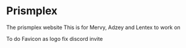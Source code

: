 # Prismplex
The prismplex website
This is for Mervy, Adzey and Lentex to work on

To do
Favicon as logo
fix discord invite
